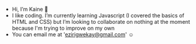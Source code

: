 - Hi, I’m Kaine 💞️
- I like coding. I’m currently learning Javascript (I covered the basics of HTML and CSS) but I’m looking to collaborate on nothing at the moment because I'm trying to improve on my own 
- You can email me at 'ezirigwekay@gmail.com' ☺️

<!---
starrli/starrli is a ✨ special ✨ repository because its `README.md` (this file) appears on your GitHub profile.
You can click the Preview link to take a look at your changes.
--->
